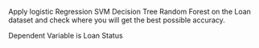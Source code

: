 Apply logistic Regression
SVM 
Decision Tree
Random Forest 
on the Loan dataset and check where you will get the best possible accuracy.

Dependent Variable is Loan Status
